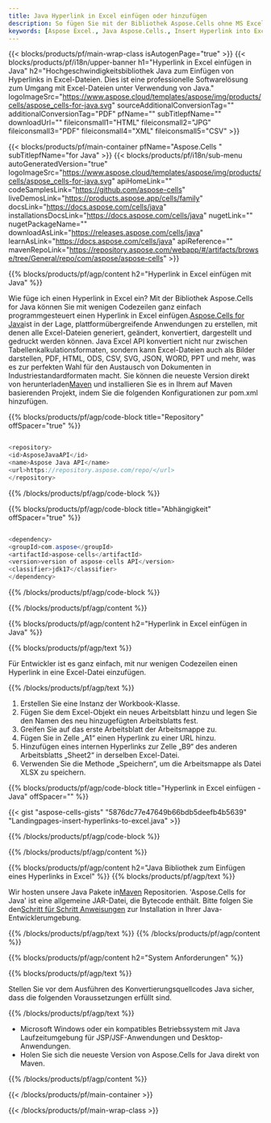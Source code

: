 ```yaml
---
title: Java Hyperlink in Excel einfügen oder hinzufügen
description: So fügen Sie mit der Bibliothek Aspose.Cells ohne MS Excel einen Hyperlink in eine Excel-Datei ein.
keywords: [Aspose Excel., Java Aspose.Cells., Insert Hyperlink into Excel., Add or Insert Hyperlink., Add or Insert link to a URL., Add or Insert a Link to a Cell]
---
```

{{< blocks/products/pf/main-wrap-class isAutogenPage="true" >}}
{{< blocks/products/pf/i18n/upper-banner h1="Hyperlink in Excel einfügen in Java" h2="Hochgeschwindigkeitsbibliothek Java zum Einfügen von Hyperlinks in Excel-Dateien. Dies ist eine professionelle Softwarelösung zum Umgang mit Excel-Dateien unter Verwendung von Java." logoImageSrc="https://www.aspose.cloud/templates/aspose/img/products/cells/aspose_cells-for-java.svg" sourceAdditionalConversionTag="" additionalConversionTag="PDF" pfName="" subTitlepfName="" downloadUrl="" fileiconsmall1="HTML" fileiconsmall2="JPG" fileiconsmall3="PDF" fileiconsmall4="XML" fileiconsmall5="CSV" >}}

{{< blocks/products/pf/main-container pfName="Aspose.Cells " subTitlepfName="for Java" >}}
{{< blocks/products/pf/i18n/sub-menu autoGeneratedVersion="true" logoImageSrc="https://www.aspose.cloud/templates/aspose/img/products/cells/aspose_cells-for-java.svg" apiHomeLink="" codeSamplesLink="https://github.com/aspose-cells" liveDemosLink="https://products.aspose.app/cells/family" docsLink="https://docs.aspose.com/cells/java" installationsDocsLink="https://docs.aspose.com/cells/java" nugetLink="" nugetPackageName="" downloadAsLink="https://releases.aspose.com/cells/java" learnAsLink="https://docs.aspose.com/cells/java" apiReference="" mavenRepoLink="https://repository.aspose.com/webapp/#/artifacts/browse/tree/General/repo/com/aspose/aspose-cells" >}}

{{% blocks/products/pf/agp/content h2="Hyperlink in Excel einfügen mit Java" %}}

Wie füge ich einen Hyperlink in Excel ein? Mit der Bibliothek Aspose.Cells for Java können Sie mit wenigen Codezeilen ganz einfach programmgesteuert einen Hyperlink in Excel einfügen.[Aspose.Cells for Java](https://products.aspose.com/cells/java)ist in der Lage, plattformübergreifende Anwendungen zu erstellen, mit denen alle Excel-Dateien generiert, geändert, konvertiert, dargestellt und gedruckt werden können. Java Excel API konvertiert nicht nur zwischen Tabellenkalkulationsformaten, sondern kann Excel-Dateien auch als Bilder darstellen, PDF, HTML, ODS, CSV, SVG, JSON, WORD, PPT und mehr, was es zur perfekten Wahl für den Austausch von Dokumenten in Industriestandardformaten macht. Sie können die neueste Version direkt von herunterladen[Maven](https://repository.aspose.com/webapp/#/artifacts/browse/tree/General/repo/com/aspose/aspose-cells) und installieren Sie es in Ihrem auf Maven basierenden Projekt, indem Sie die folgenden Konfigurationen zur pom.xml hinzufügen.

{{% blocks/products/pf/agp/code-block title="Repository" offSpacer="true" %}}

```cs

<repository>
<id>AsposeJavaAPI</id>
<name>Aspose Java API</name>
<url>https://repository.aspose.com/repo/</url>
</repository>

```

{{% /blocks/products/pf/agp/code-block %}}

{{% blocks/products/pf/agp/code-block title="Abhängigkeit" offSpacer="true" %}}

```cs

<dependency>
<groupId>com.aspose</groupId>
<artifactId>aspose-cells</artifactId>
<version>version of aspose-cells API</version>
<classifier>jdk17</classifier>
</dependency>

```

{{% /blocks/products/pf/agp/code-block %}}

{{% /blocks/products/pf/agp/content %}}

{{% blocks/products/pf/agp/content h2="Hyperlink in Excel einfügen in Java" %}}

{{% blocks/products/pf/agp/text %}}

 Für Entwickler ist es ganz einfach, mit nur wenigen Codezeilen einen Hyperlink in eine Excel-Datei einzufügen.

{{% /blocks/products/pf/agp/text %}}

1.  Erstellen Sie eine Instanz der Workbook-Klasse.
1.  Fügen Sie dem Excel-Objekt ein neues Arbeitsblatt hinzu und legen Sie den Namen des neu hinzugefügten Arbeitsblatts fest.
1.  Greifen Sie auf das erste Arbeitsblatt der Arbeitsmappe zu.
1.  Fügen Sie in Zelle „A1“ einen Hyperlink zu einer URL hinzu.
1.  Hinzufügen eines internen Hyperlinks zur Zelle „B9“ des anderen Arbeitsblatts „Sheet2“ in derselben Excel-Datei.
1.  Verwenden Sie die Methode „Speichern“, um die Arbeitsmappe als Datei XLSX zu speichern.

{{% blocks/products/pf/agp/code-block title="Hyperlink in Excel einfügen - Java" offSpacer="" %}}

{{< gist "aspose-cells-gists" "5876dc77e47649b66bdb5deefb4b5639" "Landingpages-insert-hyperlinks-to-excel.java" >}}

{{% /blocks/products/pf/agp/code-block %}}

{{% /blocks/products/pf/agp/content %}}

{{% blocks/products/pf/agp/content h2="Java Bibliothek zum Einfügen eines Hyperlinks in Excel" %}}
{{% blocks/products/pf/agp/text %}}

 Wir hosten unsere Java Pakete in[Maven](https://repository.aspose.com/webapp/#/artifacts/browse/tree/General/repo/com/aspose/aspose-cells) Repositorien. 'Aspose.Cells for Java' ist eine allgemeine JAR-Datei, die Bytecode enthält. Bitte folgen Sie den[Schritt für Schritt Anweisungen](https://docs.aspose.com/cells/java/installation/) zur Installation in Ihrer Java-Entwicklerumgebung.

{{% /blocks/products/pf/agp/text %}}
{{% /blocks/products/pf/agp/content %}}

{{% blocks/products/pf/agp/content h2="System Anforderungen" %}}

{{% blocks/products/pf/agp/text %}}

 Stellen Sie vor dem Ausführen des Konvertierungsquellcodes Java sicher, dass die folgenden Voraussetzungen erfüllt sind.

{{% /blocks/products/pf/agp/text %}}

- Microsoft Windows oder ein kompatibles Betriebssystem mit Java Laufzeitumgebung für JSP/JSF-Anwendungen und Desktop-Anwendungen.
- Holen Sie sich die neueste Version von Aspose.Cells for Java direkt von Maven.

{{% /blocks/products/pf/agp/content %}}

{{< /blocks/products/pf/main-container >}}
    
{{< /blocks/products/pf/main-wrap-class >}}
